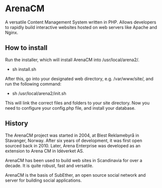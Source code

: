 # ArenaCM

A versatile Content Management System written in PHP. Allows developers
to rapidly build interactive websites hosted on web servers like Apache
and Nginx.

## How to install

Run the installer, which will install ArenaCM into /usr/local/arena2/.

 * sh install.sh

After this, go into your designated web directory, e.g. /var/www/site/,
and run the following command:

 * sh /usr/local/arena2/init.sh

This will link the correct files and folders to your site directory. Now
you need to configure your config.php file, and install your database.

## History

The ArenaCM project was started in 2004, at Blest Reklamebyrå in Stavanger,
Norway. After six years of development, it was first open sourced back in
2010. Later, Arena Enterprise was developed as an extension to Arena CM in
Idéverket AS.

ArenaCM has been used to build web sites in Scandinavia for over a decade.
It is quite robust, fast and versatile.

ArenaCM is the basis of SubEther, an open source social network and 
server for building social applications.
